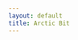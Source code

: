 ```yaml
---
layout: default
title: Arctic Bit
---
```

<div class="splash-image" style="filter: saturate(30%); height:900px">
</div>